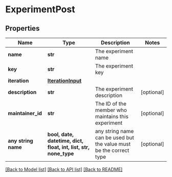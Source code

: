 # ExperimentPost


## Properties
Name | Type | Description | Notes
------------ | ------------- | ------------- | -------------
**name** | **str** | The experiment name | 
**key** | **str** | The experiment key | 
**iteration** | [**IterationInput**](IterationInput.md) |  | 
**description** | **str** | The experiment description | [optional] 
**maintainer_id** | **str** | The ID of the member who maintains this experiment | [optional] 
**any string name** | **bool, date, datetime, dict, float, int, list, str, none_type** | any string name can be used but the value must be the correct type | [optional]

[[Back to Model list]](../README.md#documentation-for-models) [[Back to API list]](../README.md#documentation-for-api-endpoints) [[Back to README]](../README.md)


